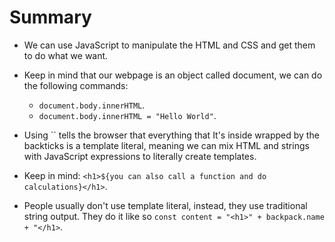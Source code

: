# Summary

- We can use JavaScript to manipulate the HTML and CSS and get them to do what we want.
- Keep in mind that our webpage is an object called document, we can do the following commands:

  - `document.body.innerHTML`.
  - `document.body.innerHTML = "Hello World"`.

- Using `` tells the browser that everything that It's inside wrapped by the backticks is a template literal, meaning we can mix HTML and strings with JavaScript expressions to literally create templates.
- Keep in mind: `<h1>${you can also call a function and do calculations}</h1>`.
- People usually don't use template literal, instead, they use traditional string output. They do it like so `const content = "<h1>" + backpack.name + "</h1>`.
